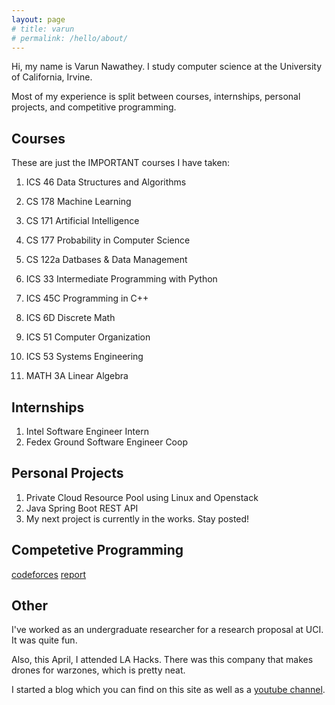 ```yaml
---
layout: page
# title: varun
# permalink: /hello/about/
---
```


Hi, my name is Varun Nawathey. I study computer science at the University of California, Irvine.

Most of my experience is split between courses, internships, personal projects, and competitive programming.



## Courses

These are just the IMPORTANT courses I have taken:

1. ICS 46		Data Structures and Algorithms

2. CS 178		Machine Learning

3. CS 171		Artificial Intelligence

4. CS 177		Probability in Computer Science

5. CS 122a		Datbases & Data Management

6. ICS 33		Intermediate Programming with Python

7. ICS 45C		Programming in C++

8. ICS 6D		Discrete Math

9. ICS 51		Computer Organization

10. ICS 53		Systems Engineering

11. MATH 3A		Linear Algebra



## Internships

1. Intel		Software Engineer Intern
2. Fedex Ground		Software Engineer Coop



## Personal Projects

1. Private Cloud Resource Pool using Linux and Openstack
2. Java Spring Boot REST API
3. My next project is currently in the works. Stay posted!



## Competetive Programming

[codeforces](https://codeforces.com/profile/thejamba)
[report](https://app.codesignal.com/evaluation-result/YX2cpBpgifYv9LjE6?accessToken=8xYonWqgz42msHsYF-irrjtBPsq5q8p74RJoqYacA9)

## Other

I've worked as an undergraduate researcher for a research proposal at UCI. It was quite fun.

Also, this April, I attended LA Hacks. There was this company that makes drones for warzones, which is pretty neat.

I started a blog which you can find on this site as well as a [youtube channel](https://www.youtube.com/channel/UCYyaD89QqfCwwZ-RYG0W8aQ).
